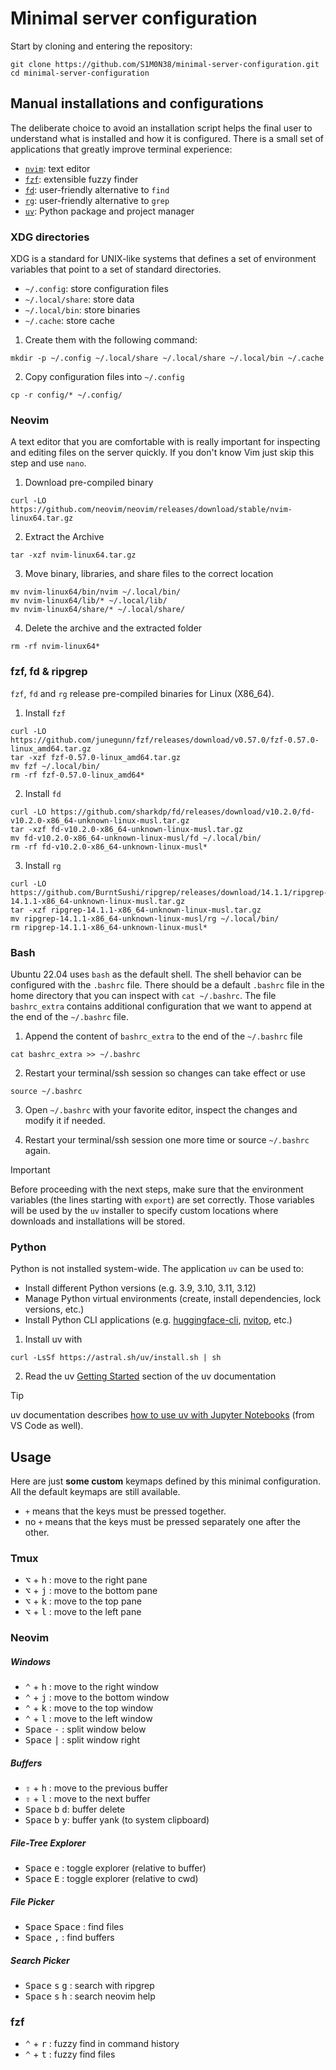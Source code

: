 # Minimal server configuration

Start by cloning and entering the repository:
```
git clone https://github.com/S1M0N38/minimal-server-configuration.git
cd minimal-server-configuration
```

## Manual installations and configurations

The deliberate choice to avoid an installation script helps the final user to understand what is installed and how it is configured.
There is a small set of applications that greatly improve terminal experience:

- [`nvim`](https://neovim.io/): text editor
- [`fzf`](https://github.com/junegunn/fzf): extensible fuzzy finder
- [`fd`](https://github.com/sharkdp/fd): user-friendly alternative to `find`
- [`rg`](https://github.com/BurntSushi/ripgrep): user-friendly alternative to `grep`
- [`uv`](https://docs.astral.sh/uv/): Python package and project manager

### XDG directories

XDG is a standard for UNIX-like systems that defines a set of environment variables that point to a set of standard directories.

- `~/.config`: store configuration files
- `~/.local/share`: store data
- `~/.local/bin`: store binaries
- `~/.cache`: store cache

1. Create them with the following command:
```
mkdir -p ~/.config ~/.local/share ~/.local/share ~/.local/bin ~/.cache
```

2. Copy configuration files into `~/.config`
```
cp -r config/* ~/.config/
```

### Neovim

A text editor that you are comfortable with is really important for inspecting and editing files on the server quickly.
If you don't know Vim just skip this step and use `nano`.

1. Download pre-compiled binary
```
curl -LO https://github.com/neovim/neovim/releases/download/stable/nvim-linux64.tar.gz
```

2. Extract the Archive
```
tar -xzf nvim-linux64.tar.gz
```

3. Move binary, libraries, and share files to the correct location
```
mv nvim-linux64/bin/nvim ~/.local/bin/
mv nvim-linux64/lib/* ~/.local/lib/
mv nvim-linux64/share/* ~/.local/share/
```

4. Delete the archive and the extracted folder
```
rm -rf nvim-linux64*
```

### fzf, fd & ripgrep

`fzf`, `fd` and `rg` release pre-compiled binaries for Linux (X86_64).

1. Install `fzf`
```
curl -LO https://github.com/junegunn/fzf/releases/download/v0.57.0/fzf-0.57.0-linux_amd64.tar.gz
tar -xzf fzf-0.57.0-linux_amd64.tar.gz
mv fzf ~/.local/bin/
rm -rf fzf-0.57.0-linux_amd64*
```

2. Install `fd`
```
curl -LO https://github.com/sharkdp/fd/releases/download/v10.2.0/fd-v10.2.0-x86_64-unknown-linux-musl.tar.gz
tar -xzf fd-v10.2.0-x86_64-unknown-linux-musl.tar.gz
mv fd-v10.2.0-x86_64-unknown-linux-musl/fd ~/.local/bin/
rm -rf fd-v10.2.0-x86_64-unknown-linux-musl*
```

3. Install `rg`
```
curl -LO https://github.com/BurntSushi/ripgrep/releases/download/14.1.1/ripgrep-14.1.1-x86_64-unknown-linux-musl.tar.gz
tar -xzf ripgrep-14.1.1-x86_64-unknown-linux-musl.tar.gz
mv ripgrep-14.1.1-x86_64-unknown-linux-musl/rg ~/.local/bin/
rm ripgrep-14.1.1-x86_64-unknown-linux-musl*
```

### Bash

Ubuntu 22.04 uses `bash` as the default shell. The shell behavior can be configured with the `.bashrc` file. There should be a default `.bashrc` file in the home directory that you can inspect with `cat ~/.bashrc`.
The file `bashrc_extra` contains additional configuration that we want to append at the end of the `~/.bashrc` file.

1. Append the content of `bashrc_extra` to the end of the `~/.bashrc` file
```
cat bashrc_extra >> ~/.bashrc
```

2. Restart your terminal/ssh session so changes can take effect or use
```
source ~/.bashrc
```

3. Open `~/.bashrc` with your favorite editor, inspect the changes and modify it if needed.

4. Restart your terminal/ssh session one more time or source `~/.bashrc` again.

> [!IMPORTANT]
> Before proceeding with the next steps, make sure that the environment variables (the lines starting with `export`) are set correctly.
> Those variables will be used by the `uv` installer to specify custom locations where downloads and installations will be stored.

### Python

Python is not installed system-wide. The application `uv` can be used to:

- Install different Python versions (e.g. 3.9, 3.10, 3.11, 3.12)
- Manage Python virtual environments (create, install dependencies, lock versions, etc.)
- Install Python CLI applications (e.g. [huggingface-cli](https://huggingface.co/docs/huggingface_hub/main/en/guides/cli), [nvitop](https://github.com/XuehaiPan/nvitop), etc.)

1. Install uv with
```
curl -LsSf https://astral.sh/uv/install.sh | sh
```
2. Read the uv [Getting Started](https://docs.astral.sh/uv/getting-started/) section of the uv documentation

> [!TIP]
> uv documentation describes [how to use uv with Jupyter Notebooks](https://docs.astral.sh/uv/guides/integration/jupyter/) (from VS Code as well).


## Usage

Here are just **some custom** keymaps defined by this minimal configuration. All the default keymaps are still available.

- `+` means that the keys must be pressed together.
- no `+` means that the keys must be pressed separately one after the other.

### Tmux

- <kbd>⌥</kbd> + <kbd>h</kbd> : move to the right pane
- <kbd>⌥</kbd> + <kbd>j</kbd> : move to the bottom pane
- <kbd>⌥</kbd> + <kbd>k</kbd> : move to the top pane
- <kbd>⌥</kbd> + <kbd>l</kbd> : move to the left pane

### Neovim

##### Windows

- <kbd>⌃</kbd> + <kbd>h</kbd> : move to the right window
- <kbd>⌃</kbd> + <kbd>j</kbd> : move to the bottom window
- <kbd>⌃</kbd> + <kbd>k</kbd> : move to the top window
- <kbd>⌃</kbd> + <kbd>l</kbd> : move to the left window
- <kbd>Space</kbd> <kbd>-</kbd> : split window below
- <kbd>Space</kbd> <kbd>|</kbd> : split window right

##### Buffers

- <kbd>⇧</kbd> + <kbd>h</kbd> : move to the previous buffer
- <kbd>⇧</kbd> + <kbd>l</kbd> : move to the next buffer
- <kbd>Space</kbd> <kbd>b</kbd> <kbd>d</kbd>: buffer delete
- <kbd>Space</kbd> <kbd>b</kbd> <kbd>y</kbd>: buffer yank (to system clipboard)

##### File-Tree Explorer

- <kbd>Space</kbd> <kbd>e</kbd> : toggle explorer (relative to buffer)
- <kbd>Space</kbd> <kbd>E</kbd> : toggle explorer (relative to cwd)

##### File Picker

- <kbd>Space</kbd> <kbd>Space</kbd> : find files
- <kbd>Space</kbd> <kbd>,</kbd> : find buffers

##### Search Picker

- <kbd>Space</kbd> <kbd>s</kbd> <kbd>g</kbd> : search with ripgrep
- <kbd>Space</kbd> <kbd>s</kbd> <kbd>h</kbd> : search neovim help

### fzf

- <kbd>⌃</kbd> + <kbd>r</kbd> : fuzzy find in command history
- <kbd>⌃</kbd> + <kbd>t</kbd> : fuzzy find files
